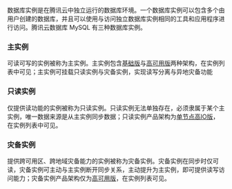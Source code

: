 数据库实例是在腾讯云中独立运行的数据库环境。一个数据库实例可以包含多个由用户创建的数据库，并且可以使用与访问独立数据库实例相同的工具和应用程序进行访问。腾讯云数据库 MySQL 有三种数据库实例。
### 主实例
可读可写的实例被称为主实例。主实例包含[基础版](https://cloud.tencent.com/document/product/236/17136#jichuban)与[高可用版](https://cloud.tencent.com/document/product/236/17136#gaokeyongban)两种架构，在实例列表中可见；主实例可挂载只读实例与灾备实例，实现读写分离与异地灾备功能

### 只读实例
仅提供读功能的实例被称为只读实例。只读实例无法单独存在，必须隶属于某个主实例，唯一数据来源是从主实例同步数据；只读实例产品架构为[单节点高IO版](https://cloud.tencent.com/document/product/236/17136#danjiedian)，在实例列表中可见。

### 灾备实例
提供跨可用区、跨地域灾备能力的实例被称为灾备实例。灾备实例在同步时仅可读，灾备实例可主动与主实例断开同步关系，主动提升为主实例，即可提供读写访问能力；灾备实例产品架构仅为[高可用版](https://cloud.tencent.com/document/product/236/17136#gaokeyongban)，在实例列表可见。
